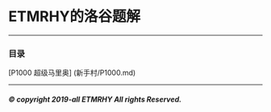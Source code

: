 # ETMRHY的洛谷题解
------------------
### 目录
[P1000 超级马里奥] (新手村/P1000.md)

-------------------
##### ©  copyright  2019-all  ETMRHY  All rights Reserved.
